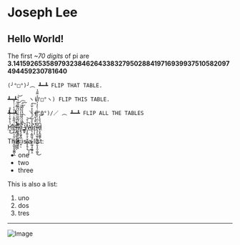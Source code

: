 # Joseph Lee
## Hello World!

The first *~70 digits* of pi are **3.14159265358979323846264338327950288419716939937510582097494459230781640**

```
(╯°□°)╯︵ ┻━┻ FLIP THAT TABLE.

┻━┻ ︵ ヽ(°□°ヽ) FLIP THIS TABLE.

┻━┻ ︵ ＼(°0°)/／ ︵ ┻━┻ FLIP ALL THE TABLES
```

[H̷̛̰̘́̊̓̐̓̒̂͗̽̐̕͜ě̵̢̨̛̯͕̦̰̦̙̤̟͎̰̺̞͈̭̺̻̟̲̈́̅̃̃̾̈́̾̌͑̒͑̍̓̆l̷̨̡̛̻͉̼̗͉̟͕̭̥͖̲̪̉̍̇̆̓̈́̏̓̍͑͂̊̈̚̕̚͘̕͝ͅl̴̡̛͚̯̱̬̗͖̮̺̳͈̬̭̩͕̏̈́͂̎̒̐͑̀́͋͊̄̓̈̀̇͒͘̕͘͝ò̷̧̢̡͖̬̪̘͔̹̘̯̜̑̉́̈́͂̀̀̓̂̓̃̚͝ͅ ̴͇͚̗̏̿̾̍̓̓̔̾̾̎̔̋̚͠W̷̖̘͓̲̹̱͔̫͎̻̻̟͓̬͕̽̄̇̐̚͜͝ͅͅͅŏ̴̡͉͎̲̪͖̘̦͖̞̼̲̘͓͖̲̥̭̓̑͒͆̈́͗̃͋͒̍̅̑̚̚͠r̷̢̦̩̖͗̇̂̑̍͋͗͌̚l̴̢̧̨͓͖͎̼͈̜͖̝̮͎̝̫͔̺̬̊͗̏͑̀̆̐͊̽͗̀͐̒̉͆͆̓̉̿̎̔̕͜d̵̟̮͓̪͚͚͆́̄̎͛̓͝ͅ](google.com)

This is a list:
* one
* two
* three

This is also a list:
1. uno
2. dos
3. tres

---

![Image](https://upload.wikimedia.org/wikipedia/commons/4/44/Geisel_Library%2C_UCSD.jpg)

